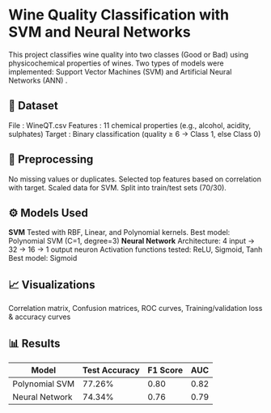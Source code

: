 # **Wine Quality Classification with SVM and Neural Networks**
This project classifies wine quality into two classes (Good or Bad) using physicochemical properties of wines. Two types of models were implemented: Support Vector Machines (SVM) and Artificial Neural Networks (ANN) .

## **📌 Dataset**
File : WineQT.csv
Features : 11 chemical properties (e.g., alcohol, acidity, sulphates)
Target : Binary classification (quality ≥ 6 → Class 1, else Class 0)

## **🔧 Preprocessing**
No missing values or duplicates.
Selected top features based on correlation with target.
Scaled data for SVM.
Split into train/test sets (70/30).

## **⚙️ Models Used**
**SVM**
Tested with RBF, Linear, and Polynomial kernels.
Best model: Polynomial SVM (C=1, degree=3)
**Neural Network**
Architecture: 4 input → 32 → 16 → 1 output neuron
Activation functions tested: ReLU, Sigmoid, Tanh
Best model: Sigmoid

## **📈 Visualizations**
Correlation matrix, 
Confusion matrices, 
ROC curves, 
Training/validation loss & accuracy curves

## **📊 Results**

| Model             | Test Accuracy | F1 Score | AUC     |
|------------------|---------------|----------|---------|
| Polynomial SVM   | 77.26%        | 0.80     | 0.82    |
| Neural Network   | 74.34%        | 0.76     | 0.79    |
